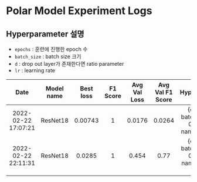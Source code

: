 # Polar Model Experiment Logs

## Hyperparameter 설명

- `epochs` : 훈련에 진행한 epoch 수
- `batch_size` : batch size 크기
- `d` : drop out layer가 존재한다면 ratio parameter
- `lr` : learning rate

| Date | Model name | Best loss | F1 Score | Avg Val Loss | Avg Val F1 Score | Hyperparameters |
|:--:|:---:|:---:|:---:|:---:|:---:|:---:|
|2022-02-22 17:07:21|ResNet18|0.00743|1|0.0176|0.0264|{epochs: 10, batch_size: 32, d: 0.5, lr: 0.01, name: ResNet18}|
|2022-02-22 22:11:31|ResNet18|0.0285|1|0.454|0.77|{epochs: 10, batch_size: 32, d: 0.5, lr: 0.01, name: ResNet18, save: true}|
